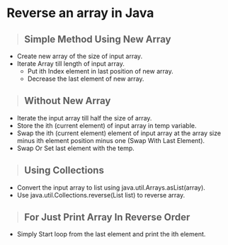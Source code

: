 # Reverse an array in Java

> ## Simple Method Using New Array

- Create new array of the size of input array.
- Iterate Array till length of input array.
  - Put ith Index element in last position of new array.
  - Decrease the last element of new array.

> ## Without New Array

- Iterate the input array till half the size of array.
- Store the ith (current element) of input array in temp variable.
- Swap the ith (current element) element of input array at the array size minus ith element position minus one (Swap With Last Element).
- Swap Or Set last element with the temp.

> ## Using Collections

- Convert the input array to list using java.util.Arrays.asList(array).
- Use java.util.Collections.reverse(List list) to reverse array.

> ## For Just Print Array In Reverse Order

- Simply Start loop from the last element and print the ith element.
